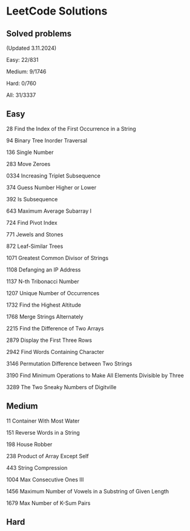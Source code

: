 # LeetCode Solutions

## Solved problems

(Updated 3.11.2024)

Easy: 22/831

Medium: 9/1746

Hard: 0/760

All: 31/3337

## Easy

28 Find the Index of the First Occurrence in a String

94 Binary Tree Inorder Traversal

136 Single Number

283 Move Zeroes

0334 Increasing Triplet Subsequence

374 Guess Number Higher or Lower

392 Is Subsequence

643 Maximum Average Subarray I

724 Find Pivot Index

771 Jewels and Stones

872 Leaf-Similar Trees

1071 Greatest Common Divisor of Strings

1108 Defanging an IP Address

1137 N-th Tribonacci Number

1207 Unique Number of Occurrences

1732 Find the Highest Altitude

1768 Merge Strings Alternately

2215 Find the Difference of Two Arrays

2879 Display the First Three Rows

2942 Find Words Containing Character

3146 Permutation Difference between Two Strings

3190 Find Minimum Operations to Make All Elements Divisible by Three

3289 The Two Sneaky Numbers of Digitville

## Medium

11 Container With Most Water

151 Reverse Words in a String

198 House Robber

238 Product of Array Except Self

443 String Compression

1004 Max Consecutive Ones III

1456 Maximum Number of Vowels in a Substring of Given Length

1679 Max Number of K-Sum Pairs

## Hard
